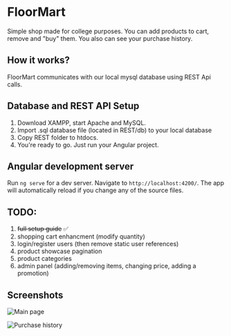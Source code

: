 # FloorMart

Simple shop made for college purposes. You can add products to cart, remove and "buy" them. You also can see your purchase history.

## How it works?

FloorMart communicates with our local mysql database using REST Api calls.

## Database and REST API Setup

1. Download XAMPP, start Apache and MySQL.
2. Import .sql database file (located in REST/db) to your local database
3. Copy REST folder to htdocs. 
4. You're ready to go. Just run your Angular project.

## Angular development server

Run `ng serve` for a dev server. Navigate to `http://localhost:4200/`. The app will automatically reload if you change any of the source files.

## TODO:

1. ~~full setup guide~~ ✅
2.  shopping cart enhancment (modify quantity)
3. login/register users (then remove static user references)
4. product showcase pagination
5. product categories
6. admin panel (adding/removing items, changing price, adding a promotion)

## Screenshots

![Main page](https://github.com/nvko/FloorMart/blob/master/screenshots/products.png)

![Purchase history](https://github.com/nvko/FloorMart/blob/master/screenshots/history.png)
